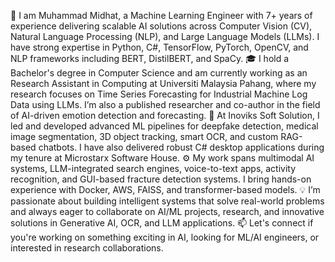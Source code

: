 🔹 I am Muhammad Midhat, a Machine Learning Engineer with 7+ years of experience delivering scalable AI solutions across Computer Vision (CV), Natural Language Processing (NLP), and Large Language Models (LLMs). I have strong expertise in Python, C#, TensorFlow, PyTorch, OpenCV, and NLP frameworks including BERT, DistilBERT, and SpaCy.
🎓 I hold a Bachelor's degree in Computer Science and am currently working as an Research Assistant in Computing at Universiti Malaysia Pahang, where my research focuses on Time Series Forecasting for Industrial Machine Log Data using LLMs. I’m also a published researcher and co-author in the field of AI-driven emotion detection and forecasting.
🧠 At Inoviks Soft Solution, I led and developed advanced ML pipelines for deepfake detection, medical image segmentation, 3D object tracking, smart OCR, and custom RAG-based chatbots. I have also delivered robust C# desktop applications during my tenure at Microstarx Software House.
⚙️ My work spans multimodal AI systems, LLM-integrated search engines, voice-to-text apps, activity recognition, and GUI-based fracture detection systems. I bring hands-on experience with Docker, AWS, FAISS, and transformer-based models.
💡 I’m passionate about building intelligent systems that solve real-world problems and always eager to collaborate on AI/ML projects, research, and innovative solutions in Generative AI, OCR, and LLM applications.
📫 Let's connect if you're working on something exciting in AI, looking for ML/AI engineers, or interested in research collaborations.
